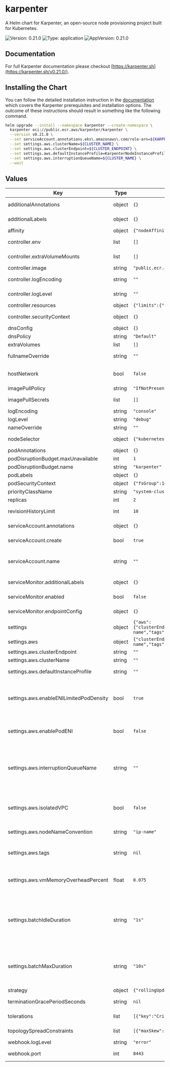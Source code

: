 # karpenter

A Helm chart for Karpenter, an open-source node provisioning project built for Kubernetes.

![Version: 0.21.0](https://img.shields.io/badge/Version-0.21.0-informational?style=flat-square) ![Type: application](https://img.shields.io/badge/Type-application-informational?style=flat-square) ![AppVersion: 0.21.0](https://img.shields.io/badge/AppVersion-0.21.0-informational?style=flat-square)

## Documentation

For full Karpenter documentation please checkout [https://karpenter.sh](https://karpenter.sh/v0.21.0/).

## Installing the Chart

You can follow the detailed installation instruction in the [documentation](https://karpenter.sh/v0.21.0/getting-started/getting-started-with-eksctl/#install) which covers the Karpenter prerequisites and installation options. The outcome of these instructions should result in something like the following command.

```bash
helm upgrade --install --namespace karpenter --create-namespace \
  karpenter oci://public.ecr.aws/karpenter/karpenter \
  --version v0.21.0 \
  --set serviceAccount.annotations.eks\.amazonaws\.com/role-arn=${KARPENTER_IAM_ROLE_ARN} \
  --set settings.aws.clusterName=${CLUSTER_NAME} \
  --set settings.aws.clusterEndpoint=${CLUSTER_ENDPOINT} \
  --set settings.aws.defaultInstanceProfile=KarpenterNodeInstanceProfile-${CLUSTER_NAME} \
  --set settings.aws.interruptionQueueName=${CLUSTER_NAME} \
  --wait
```

## Values

| Key | Type | Default                                                                                                                                                                                                                                                                                                          | Description |
|-----|------|------------------------------------------------------------------------------------------------------------------------------------------------------------------------------------------------------------------------------------------------------------------------------------------------------------------|-------------|
| additionalAnnotations | object | `{}`                                                                                                                                                                                                                                                                                                             | Additional annotations to add into metadata. |
| additionalLabels | object | `{}`                                                                                                                                                                                                                                                                                                             | Additional labels to add into metadata. |
| affinity | object | `{"nodeAffinity":{"requiredDuringSchedulingIgnoredDuringExecution":{"nodeSelectorTerms":[{"matchExpressions":[{"key":"karpenter.sh/provisioner-name","operator":"DoesNotExist"}]}]}}}`                                                                                                                           | Affinity rules for scheduling the pod. |
| controller.env | list | `[]`                                                                                                                                                                                                                                                                                                             | Additional environment variables for the controller pod. |
| controller.extraVolumeMounts | list | `[]`                                                                                                                                                                                                                                                                                                             | Additional volumeMounts for the controller pod. |
| controller.image | string | `"public.ecr.aws/karpenter/controller:v0.21.0@sha256:dd34572ef0562644f95fa0dd3e7676be987a2d031489e7a16eea91b7752b6146"`                                                                                                                                                                                          | Controller image. |
| controller.logEncoding | string | `""`                                                                                                                                                                                                                                                                                                             | Controller log encoding, defaults to the global log encoding |
| controller.logLevel | string | `""`                                                                                                                                                                                                                                                                                                             | Controller log level, defaults to the global log level |
| controller.resources | object | `{"limits":{"cpu":1,"memory":"1Gi"},"requests":{"cpu":1,"memory":"1Gi"}}`                                                                                                                                                                                                                                        | Resources for the controller pod. |
| controller.securityContext | object | `{}`                                                                                                                                                                                                                                                                                                             | SecurityContext for the controller container. |
| dnsConfig | object | `{}`                                                                                                                                                                                                                                                                                                             | Configure DNS Config for the pod |
| dnsPolicy | string | `"Default"`                                                                                                                                                                                                                                                                                                      | Configure the DNS Policy for the pod |
| extraVolumes | list | `[]`                                                                                                                                                                                                                                                                                                             | Additional volumes for the pod. |
| fullnameOverride | string | `""`                                                                                                                                                                                                                                                                                                             | Overrides the chart's computed fullname. |
| hostNetwork | bool | `false`                                                                                                                                                                                                                                                                                                          | Bind the pod to the host network. This is required when using a custom CNI. |
| imagePullPolicy | string | `"IfNotPresent"`                                                                                                                                                                                                                                                                                                 | Image pull policy for Docker images. |
| imagePullSecrets | list | `[]`                                                                                                                                                                                                                                                                                                             | Image pull secrets for Docker images. |
| logEncoding | string | `"console"`                                                                                                                                                                                                                                                                                                      | Gloabl log encoding |
| logLevel | string | `"debug"`                                                                                                                                                                                                                                                                                                        | Global log level |
| nameOverride | string | `""`                                                                                                                                                                                                                                                                                                             | Overrides the chart's name. |
| nodeSelector | object | `{"kubernetes.io/os":"linux"}`                                                                                                                                                                                                                                                                                   | Node selectors to schedule the pod to nodes with labels. |
| podAnnotations | object | `{}`                                                                                                                                                                                                                                                                                                             | Additional annotations for the pod. |
| podDisruptionBudget.maxUnavailable | int | `1`                                                                                                                                                                                                                                                                                                              |  |
| podDisruptionBudget.name | string | `"karpenter"`                                                                                                                                                                                                                                                                                                    |  |
| podLabels | object | `{}`                                                                                                                                                                                                                                                                                                             | Additional labels for the pod. |
| podSecurityContext | object | `{"fsGroup":1000}`                                                                                                                                                                                                                                                                                               | SecurityContext for the pod. |
| priorityClassName | string | `"system-cluster-critical"`                                                                                                                                                                                                                                                                                      | PriorityClass name for the pod. |
| replicas | int | `2`                                                                                                                                                                                                                                                                                                              | Number of replicas. |
| revisionHistoryLimit | int | `10`                                                                                                                                                                                                                                                                                                             | The number of old ReplicaSets to retain to allow rollback. |
| serviceAccount.annotations | object | `{}`                                                                                                                                                                                                                                                                                                             | Additional annotations for the ServiceAccount. |
| serviceAccount.create | bool | `true`                                                                                                                                                                                                                                                                                                           | Specifies if a ServiceAccount should be created. |
| serviceAccount.name | string | `""`                                                                                                                                                                                                                                                                                                             | The name of the ServiceAccount to use. If not set and create is true, a name is generated using the fullname template. |
| serviceMonitor.additionalLabels | object | `{}`                                                                                                                                                                                                                                                                                                             | Additional labels for the ServiceMonitor. |
| serviceMonitor.enabled | bool | `false`                                                                                                                                                                                                                                                                                                          | Specifies whether a ServiceMonitor should be created. |
| serviceMonitor.endpointConfig | object | `{}`                                                                                                                                                                                                                                                                                                             | Endpoint configuration for the ServiceMonitor. |
| settings | object | `{"aws":{"clusterEndpoint":"","clusterName":"","defaultInstanceProfile":"","enableENILimitedPodDensity":true,"enablePodENI":false,"interruptionQueueName":"","isolatedVPC":false,"nodeNameConvention":"ip-name","tags":null,"vmMemoryOverheadPercent":0.075},"batchIdleDuration":"1s","batchMaxDuration":"10s"}` | Global Settings to configure Karpenter |
| settings.aws | object | `{"clusterEndpoint":"","clusterName":"","defaultInstanceProfile":"","enableENILimitedPodDensity":true,"enablePodENI":false,"interruptionQueueName":"","isolatedVPC":false,"nodeNameConvention":"ip-name","tags":null,"vmMemoryOverheadPercent":0.075}`                                                           | AWS-specific configuration values |
| settings.aws.clusterEndpoint | string | `""`                                                                                                                                                                                                                                                                                                             | Cluster endpoint. |
| settings.aws.clusterName | string | `""`                                                                                                                                                                                                                                                                                                             | Cluster name. |
| settings.aws.defaultInstanceProfile | string | `""`                                                                                                                                                                                                                                                                                                             | The default instance profile to use when launching nodes |
| settings.aws.enableENILimitedPodDensity | bool | `true`                                                                                                                                                                                                                                                                                                           | Indicates whether new nodes should use ENI-based pod density DEPRECATED: Use `.spec.kubeletConfiguration.maxPods` to set pod density on a per-provisioner basis |
| settings.aws.enablePodENI | bool | `false`                                                                                                                                                                                                                                                                                                          | If true then instances that support pod ENI will report a vpc.amazonaws.com/pod-eni resource |
| settings.aws.interruptionQueueName | string | `""`                                                                                                                                                                                                                                                                                                             | interruptionQueueName is currently in ALPHA and is disabled by default. Enabling interruption handling may require additional permissions on the controller service account. Additional permissions are outlined in the docs. |
| settings.aws.isolatedVPC | bool | `false`                                                                                                                                                                                                                                                                                                          | If true then assume we can't reach AWS services which don't have a VPC endpoint This also has the effect of disabling look-ups to the AWS pricing endpoint |
| settings.aws.nodeNameConvention | string | `"ip-name"`                                                                                                                                                                                                                                                                                                      | The node naming convention (either "ip-name" or "resource-name") |
| settings.aws.tags | string | `nil`                                                                                                                                                                                                                                                                                                            | The global tags to use on all AWS infrastructure resources (launch templates, instances, SQS queue, etc.) |
| settings.aws.vmMemoryOverheadPercent | float | `0.075`                                                                                                                                                                                                                                                                                                          | The VM memory overhead as a percent that will be subtracted from the total memory for all instance types |
| settings.batchIdleDuration | string | `"1s"`                                                                                                                                                                                                                                                                                                           | The maximum amount of time with no new ending pods that if exceeded ends the current batching window. If pods arrive faster than this time, the batching window will be extended up to the maxDuration. If they arrive slower, the pods will be batched separately. |
| settings.batchMaxDuration | string | `"10s"`                                                                                                                                                                                                                                                                                                          | The maximum length of a batch window. The longer this is, the more pods we can consider for provisioning at one time which usually results in fewer but larger nodes. |
| strategy | object | `{"rollingUpdate":{"maxUnavailable":1}}`                                                                                                                                                                                                                                                                         | Strategy for updating the pod. |
| terminationGracePeriodSeconds | string | `nil`                                                                                                                                                                                                                                                                                                            | Override the default termination grace period for the pod. |
| tolerations | list | `[{"key":"CriticalAddonsOnly","operator":"Exists"}]`                                                                                                                                                                                                                                                             | Tolerations to allow the pod to be scheduled to nodes with taints. |
| topologySpreadConstraints | list | `[{"maxSkew":1,"topologyKey":"topology.kubernetes.io/zone","whenUnsatisfiable":"ScheduleAnyway"}]`                                                                                                                                                                                                               | topologySpreadConstraints to increase the controller resilience |
| webhook.logLevel | string | `"error"`                                                                                                                                                                                                                                                                                                        |  |
| webhook.port | int | `8443`                                                                                                                                                                                                                                                                                                           | The container port to use for the webhook. |

